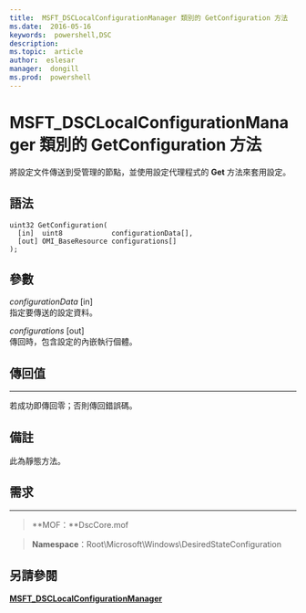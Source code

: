 ```yaml
---
title:  MSFT_DSCLocalConfigurationManager 類別的 GetConfiguration 方法
ms.date:  2016-05-16
keywords:  powershell,DSC
description:  
ms.topic:  article
author:  eslesar
manager:  dongill
ms.prod:  powershell
---
```


# MSFT_DSCLocalConfigurationManager 類別的 GetConfiguration 方法

將設定文件傳送到受管理的節點，並使用設定代理程式的 **Get** 方法來套用設定。

語法
------

```mof
uint32 GetConfiguration(
  [in]  uint8            configurationData[],
  [out] OMI_BaseResource configurations[]
);
```

參數
----------

*configurationData* \[in\]  
指定要傳送的設定資料。

*configurations* \[out\]  
傳回時，包含設定的內嵌執行個體。

## 傳回值
------------

若成功即傳回零；否則傳回錯誤碼。

## 備註

此為靜態方法。

## 需求
------------
>**MOF：**DscCore.mof

>**Namespace**：Root\Microsoft\Windows\DesiredStateConfiguration


## 另請參閱


[**MSFT_DSCLocalConfigurationManager**](msft-dsclocalconfigurationmanager.md)
 

 





<!--HONumber=May16_HO3-->


